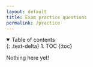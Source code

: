 ```yaml
---
layout: default
title: Exam practice questions
permalink: /practice
---
```

<details open markdown="block">
<summary>
Table of contents
</summary>
{: .text-delta}
1. TOC
{:toc}
</details>

Nothing here yet!